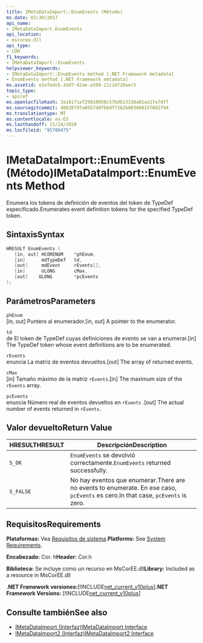 ```yaml
---
title: IMetaDataImport::EnumEvents (Método)
ms.date: 03/30/2017
api_name:
- IMetaDataImport.EnumEvents
api_location:
- mscoree.dll
api_type:
- COM
f1_keywords:
- IMetaDataImport::EnumEvents
helpviewer_keywords:
- IMetaDataImport::EnumEvents method [.NET Framework metadata]
- EnumEvents method [.NET Framework metadata]
ms.assetid: e1efedcb-3dd7-42ae-a399-21c24728aec5
topic_type:
- apiref
ms.openlocfilehash: 3a181f1ef29810058c57bdb13338a01aa1fe7dff
ms.sourcegitcommit: d8020797a6657d0fbbdff362b80300815f682f94
ms.translationtype: MT
ms.contentlocale: es-ES
ms.lasthandoff: 11/24/2020
ms.locfileid: "95700475"
---
```

# <a name="imetadataimportenumevents-method"></a><span data-ttu-id="91e25-102">IMetaDataImport::EnumEvents (Método)</span><span class="sxs-lookup"><span data-stu-id="91e25-102">IMetaDataImport::EnumEvents Method</span></span>

<span data-ttu-id="91e25-103">Enumera los tokens de definición de eventos del token de TypeDef especificado.</span><span class="sxs-lookup"><span data-stu-id="91e25-103">Enumerates event definition tokens for the specified TypeDef token.</span></span>  
  
## <a name="syntax"></a><span data-ttu-id="91e25-104">Sintaxis</span><span class="sxs-lookup"><span data-stu-id="91e25-104">Syntax</span></span>  
  
```cpp  
HRESULT EnumEvents (
   [in, out] HCORENUM    *phEnum,
   [in]      mdTypeDef   td,
   [out]     mdEvent     rEvents[],
   [in]      ULONG       cMax,  
   [out]    ULONG        *pcEvents  
);  
```  
  
## <a name="parameters"></a><span data-ttu-id="91e25-105">Parámetros</span><span class="sxs-lookup"><span data-stu-id="91e25-105">Parameters</span></span>  

 `phEnum`  
 <span data-ttu-id="91e25-106">[in, out] Puntero al enumerador.</span><span class="sxs-lookup"><span data-stu-id="91e25-106">[in, out] A pointer to the enumerator.</span></span>  
  
 `td`  
 <span data-ttu-id="91e25-107">de El token de TypeDef cuyas definiciones de evento se van a enumerar.</span><span class="sxs-lookup"><span data-stu-id="91e25-107">[in] The TypeDef token whose event definitions are to be enumerated.</span></span>  
  
 `rEvents`  
 <span data-ttu-id="91e25-108">enuncia La matriz de eventos devueltos.</span><span class="sxs-lookup"><span data-stu-id="91e25-108">[out] The array of returned events.</span></span>  
  
 `cMax`  
 <span data-ttu-id="91e25-109">[in] Tamaño máximo de la matriz `rEvents`.</span><span class="sxs-lookup"><span data-stu-id="91e25-109">[in] The maximum size of the `rEvents` array.</span></span>  
  
 `pcEvents`  
 <span data-ttu-id="91e25-110">enuncia Número real de eventos devueltos en `rEvents` .</span><span class="sxs-lookup"><span data-stu-id="91e25-110">[out] The actual number of events returned in `rEvents`.</span></span>  
  
## <a name="return-value"></a><span data-ttu-id="91e25-111">Valor devuelto</span><span class="sxs-lookup"><span data-stu-id="91e25-111">Return Value</span></span>  
  
|<span data-ttu-id="91e25-112">HRESULT</span><span class="sxs-lookup"><span data-stu-id="91e25-112">HRESULT</span></span>|<span data-ttu-id="91e25-113">Descripción</span><span class="sxs-lookup"><span data-stu-id="91e25-113">Description</span></span>|  
|-------------|-----------------|  
|`S_OK`|<span data-ttu-id="91e25-114">`EnumEvents` se devolvió correctamente.</span><span class="sxs-lookup"><span data-stu-id="91e25-114">`EnumEvents` returned successfully.</span></span>|  
|`S_FALSE`|<span data-ttu-id="91e25-115">No hay eventos que enumerar.</span><span class="sxs-lookup"><span data-stu-id="91e25-115">There are no events to enumerate.</span></span> <span data-ttu-id="91e25-116">En ese caso, `pcEvents` es cero.</span><span class="sxs-lookup"><span data-stu-id="91e25-116">In that case, `pcEvents` is zero.</span></span>|  
  
## <a name="requirements"></a><span data-ttu-id="91e25-117">Requisitos</span><span class="sxs-lookup"><span data-stu-id="91e25-117">Requirements</span></span>  

 <span data-ttu-id="91e25-118">**Plataformas:** Vea [Requisitos de sistema](../../get-started/system-requirements.md).</span><span class="sxs-lookup"><span data-stu-id="91e25-118">**Platforms:** See [System Requirements](../../get-started/system-requirements.md).</span></span>  
  
 <span data-ttu-id="91e25-119">**Encabezado:** Cor. h</span><span class="sxs-lookup"><span data-stu-id="91e25-119">**Header:** Cor.h</span></span>  
  
 <span data-ttu-id="91e25-120">**Biblioteca:** Se incluye como un recurso en MsCorEE.dll</span><span class="sxs-lookup"><span data-stu-id="91e25-120">**Library:** Included as a resource in MsCorEE.dll</span></span>  
  
 <span data-ttu-id="91e25-121">**.NET Framework versiones:**[!INCLUDE[net_current_v10plus](../../../../includes/net-current-v10plus-md.md)]</span><span class="sxs-lookup"><span data-stu-id="91e25-121">**.NET Framework Versions:** [!INCLUDE[net_current_v10plus](../../../../includes/net-current-v10plus-md.md)]</span></span>  
  
## <a name="see-also"></a><span data-ttu-id="91e25-122">Consulte también</span><span class="sxs-lookup"><span data-stu-id="91e25-122">See also</span></span>

- [<span data-ttu-id="91e25-123">IMetaDataImport (Interfaz)</span><span class="sxs-lookup"><span data-stu-id="91e25-123">IMetaDataImport Interface</span></span>](imetadataimport-interface.md)
- [<span data-ttu-id="91e25-124">IMetaDataImport2 (Interfaz)</span><span class="sxs-lookup"><span data-stu-id="91e25-124">IMetaDataImport2 Interface</span></span>](imetadataimport2-interface.md)
